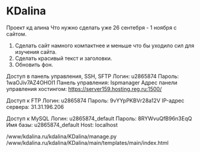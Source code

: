 # KDalina
 Проект кд алина 
 Что нужно сделать уже 26 сентебря - 1 ноября с сайтом. 
1. Сделать сайт намного компактнее и меньше что бы уходило сил для изучения сайта. 
2. Сделать красивый текст и заголовки. 
3. Обновить фон. 


Доступ в панель управления, SSH, SFTP
Логин: u2865874
Пароль: 1waOJiv7AZ4OHOI1
Панель управления: Ispmanager
Адрес панели управления хостингом:
https://server159.hosting.reg.ru:1500/

Доступ к FTP
Логин: u2865874
Пароль: 9vYYpPKBVr28a12V
IP-адрес сервера: 31.31.196.206

Доступ к MySQL
Логин: u2865874_default
Пароль: 8RYWvuQfB96n3EqQ
Имя базы: u2865874_default
Host: localhost

/www/kdalina.ru/kdalina/KDalina/manage.py
/www/kdalina.ru/kdalina/KDalina/main/templates/main/index.html



